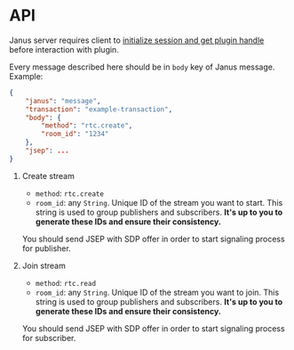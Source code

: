 # API

Janus server requires client to [initialize session and get plugin handle](https://janus.conf.meetecho.com/docs/rest.html)
before interaction with plugin.

Every message described here should be in `body` key of Janus message.
Example:

```json
{
    "janus": "message",
    "transaction": "example-transaction",
    "body": {
        "method": "rtc.create",
        "room_id": "1234"
    },
    "jsep": ...
}
```

1. Create stream

    - `method`: `rtc.create`
    - `room_id`: any `String`. Unique ID of the stream you want to start.
    This string is used to group publishers and subscribers.
    **It's up to you to generate these IDs and ensure their consistency.**

    You should send JSEP with SDP offer in order to start signaling
    process for publisher.

2. Join stream

    - `method`: `rtc.read`
    - `room_id`: any `String`. Unique ID of the stream you want to join.
    This string is used to group publishers and subscribers.
    **It's up to you to generate these IDs and ensure their consistency.**

    You should send JSEP with SDP offer in order to start signaling
    process for subscriber.
